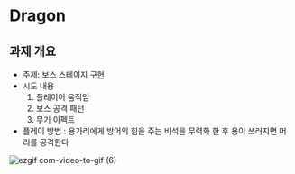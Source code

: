 # Dragon

## 과제 개요
- 주제: 보스 스테이지 구현
- 시도 내용
  1. 플레이어 움직임
  2. 보스 공격 패턴
  3. 무기 이펙트
- 플레이 방법 : 용가리에게 방어의 힘을 주는 비석을 무력화 한 후 용이 쓰러지면 머리를 공격한다

![ezgif com-video-to-gif (6)](https://github.com/szlovelee/Dragon/assets/77392694/54602aa4-c294-4c1d-bf05-b2ec962c1f21)
